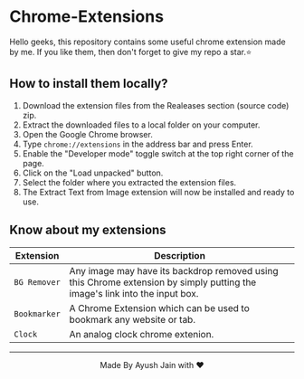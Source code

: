 # Chrome-Extensions
Hello geeks, this repository contains some useful chrome extension made by me.
If you like them, then don't forget to give my repo a star.⭐

## How to install them locally?
1. Download the extension files from the Realeases section (source code) zip.
2. Extract the downloaded files to a local folder on your computer.
3. Open the Google Chrome browser.
4. Type `chrome://extensions` in the address bar and press Enter.
5. Enable the "Developer mode" toggle switch at the top right corner of the page.
6. Click on the "Load unpacked" button.
7. Select the folder where you extracted the extension files.
8. The Extract Text from Image extension will now be installed and ready to use.

## Know about my extensions 
| Extension  | Description |
| --- | --- |
| `BG Remover` | Any image may have its backdrop removed using this Chrome extension by simply putting the image's link into the input box. |
| `Bookmarker` | A Chrome Extension which can be used to bookmark any website or tab. |
| `Clock` | An analog clock chrome extenion. |


<hr>
<p align="center">
  Made By Ayush Jain with ❤️
  </p>
  
